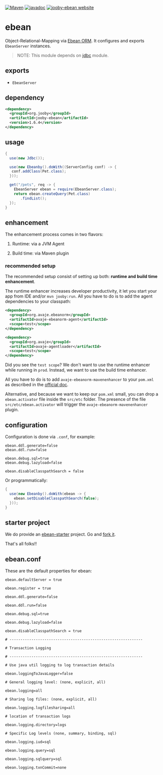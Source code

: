 [![Maven](https://img.shields.io/maven-metadata/v/http/central.maven.org/maven2/org/jooby/jooby-ebean/maven-metadata.xml.svg)](http://mvnrepository.com/artifact/org.jooby/jooby-ebean/1.6.4)
[![javadoc](https://javadoc.io/badge/org.jooby/jooby-ebean.svg)](https://javadoc.io/doc/org.jooby/jooby-ebean/1.6.4)
[![jooby-ebean website](https://img.shields.io/badge/jooby-ebean-brightgreen.svg)](http://jooby.org/doc/ebean)
# ebean

Object-Relational-Mapping via [Ebean ORM](http://ebean-orm.github.io). It configures and exports ```EbeanServer``` instances.

> NOTE: This module depends on [jdbc](https://github.com/jooby-project/jooby/tree/master/jooby-jdbc) module.
 
## exports

* ```EbeanServer```

## dependency

```xml
<dependency>
  <groupId>org.jooby</groupId>
  <artifactId>jooby-ebean</artifactId>
  <version>1.6.4</version>
</dependency>
```

## usage

```java
{
  use(new Jdbc());

  use(new Ebeanby().doWith((ServerConfig conf) -> {
   conf.addClass(Pet.class);
  }));

  get("/pets", req -> {
    EbeanServer ebean = require(EbeanServer.class);
    return ebean.createQuery(Pet.class)
       .findList();
  });
}
```

## enhancement

The enhancement process comes in two flavors:

1) Runtime: via a JVM Agent

2) Build time: via Maven plugin

### recommended setup

The recommended setup consist of setting up both: **runtime and build time enhancement**.

The runtime enhancer increases developer productivity, it let you start your app from IDE
and/or ```mvn jooby:run```. All you have to do is to add the agent dependencies to your
classpath:

```xml
<dependency>
  <groupId>org.avaje.ebeanorm</groupId>
  <artifactId>avaje-ebeanorm-agent</artifactId>
  <scope>test</scope>
</dependency>

<dependency>
  <groupId>org.avaje</groupId>
  <artifactId>avaje-agentloader</artifactId>
  <scope>test</scope>
</dependency>
```

Did you see the ```test scope```? We don't want to use the runtime enhancer while
running in ```prod```. Instead, we want to use the build time enhancer.

All you have to do is to add ```avaje-ebeanorm-mavenenhancer``` to your ```pom.xml``` as described
in the [official doc](http://ebean-orm.github.io/docs#enhance_maven).

Alternative, and because we want to keep our ```pom.xml``` small, you can drop a ```ebean.activator```
file inside the ```src/etc``` folder. The presence of the file ```src/etc/ebean.activator```
will trigger the ```avaje-ebeanorm-mavenenhancer``` plugin.

## configuration

Configuration is done via ```.conf```, for example:

```properties
ebean.ddl.generate=false
ebean.ddl.run=false

ebean.debug.sql=true
ebean.debug.lazyload=false

ebean.disableClasspathSearch = false
```

Or programmatically:

```java
{
  use(new Ebeanby().doWith(ebean -> {
    ebean.setDisableClasspathSearch(false);
  }));
}
```

## starter project

We do provide an [ebean-starter](https://github.com/jooby-project/ebean-starter) project. Go and [fork it](https://github.com/jooby-project/ebean-starter).

That's all folks!!

## ebean.conf
These are the default properties for ebean:

```properties
ebean.defaultServer = true

ebean.register = true

ebean.ddl.generate=false

ebean.ddl.run=false

ebean.debug.sql=true

ebean.debug.lazyload=false

ebean.disableClasspathSearch = true

# -------------------------------------------------------------

# Transaction Logging

# -------------------------------------------------------------

# Use java util logging to log transaction details

ebean.loggingToJavaLogger=false

# General logging level: (none, explicit, all)

ebean.logging=all

# Sharing log files: (none, explicit, all)

ebean.logging.logfilesharing=all

# location of transaction logs

ebean.logging.directory=logs

# Specific Log levels (none, summary, binding, sql)

ebean.logging.iud=sql

ebean.logging.query=sql

ebean.logging.sqlquery=sql

ebean.logging.txnCommit=none
```
